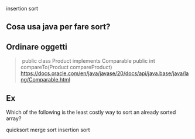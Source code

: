 insertion sort

## Cosa usa java per fare sort?



## Ordinare oggetti
> public class Product implements Comparable<Product>
> public int compareTo(Product compareProduct)
https://docs.oracle.com/en/java/javase/20/docs/api/java.base/java/lang/Comparable.html



## Ex
Which of the following is the least costly way to sort an already sorted array?

quicksort
merge sort
insertion sort